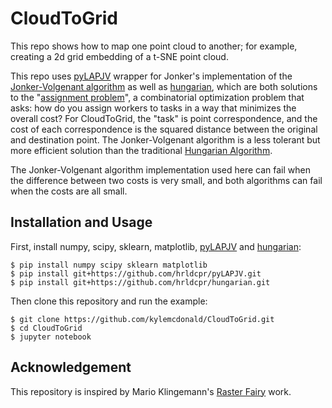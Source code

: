 # CloudToGrid

This repo shows how to map one point cloud to another; for example, creating a 2d grid embedding of a t-SNE point cloud.

This repo uses [pyLAPJV](https://x.st/code.html#pyLAPJV) wrapper for Jonker's implementation of the [Jonker-Volgenant algorithm](http://link.springer.com/article/10.1007%2FBF02278710) as well as [hungarian](https://github.com/hrldcpr/hungarian), which are both solutions to the "[assignment problem](https://en.wikipedia.org/wiki/Assignment_problem)", a combinatorial optimization problem that asks: how do you assign workers to tasks in a way that minimizes the overall cost? For CloudToGrid, the "task" is point correspondence, and the cost of each correspondence is the squared distance between the original and destination point. The Jonker-Volgenant algorithm is a less tolerant but more efficient solution than the traditional [Hungarian Algorithm](https://en.wikipedia.org/wiki/Hungarian_algorithm).

The Jonker-Volgenant algorithm implementation used here can fail when the difference between two costs is very small, and both algorithms can fail when the costs are all small.

## Installation and Usage

First, install numpy, scipy, sklearn, matplotlib, [pyLAPJV](https://x.st/code.html#pyLAPJV) and [hungarian](https://github.com/hrldcpr/hungarian):

```
$ pip install numpy scipy sklearn matplotlib
$ pip install git+https://github.com/hrldcpr/pyLAPJV.git
$ pip install git+https://github.com/hrldcpr/hungarian.git
```

Then clone this repository and run the example:

```
$ git clone https://github.com/kylemcdonald/CloudToGrid.git
$ cd CloudToGrid
$ jupyter notebook
```

## Acknowledgement

This repository is inspired by Mario Klingemann's [Raster Fairy](https://github.com/Quasimondo/RasterFairy) work.